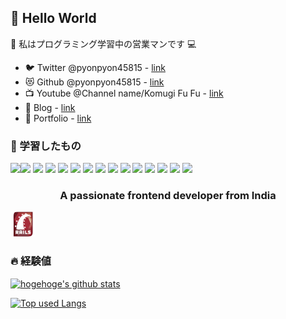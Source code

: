 ## 🐰 Hello World 

👨 私はプログラミング学習中の営業マンです 💻
* 🐦 Twitter @pyonpyon45815 - [link](https://twitter.com/pyonpyon45815)
* 😻 Github @pyonpyon45815 - [link](https://github.com/pyonpyon45815)
* 📺 Youtube @Channel name/Komugi Fu Fu - [link](https://www.youtube.com/channel/UCdZuIqqgSz6WyxvJrbTQDOg?view_as=subscriber)
* 📖 Blog - [link]()
* 📝 Portfolio - [link]()

### 🌱 学習したもの

<img src="https://img.shields.io/badge/-HTML5-333.svg?logo=html5&style=flat "><img src="https://img.shields.io/badge/-CSS3-157286.svg?logo=css3&style=flat ">
<img src="https://img.shields.io/badge/Javascript-333.svg?logo=javascript&style=flat ">
<img src="https://img.shields.io/badge/-jQuery-0769AD.svg?logo=jQuery&style=flat ">
<img src="https://img.shields.io/badge/-PHP-333.svg?logo=php&style=flat ">
<img src="https://img.shields.io/badge/-Sass-333.svg?logo=Sass&style=flat ">
<img src="https://img.shields.io/badge/-WordPress-21759B.svg?logo=WordPress&style=flat ">
<img src="https://img.shields.io/badge/-Git-333.svg?logo=Git&style=flat ">
<img src="https://img.shields.io/badge/-GitHub-181717.svg?logo=GitHub&style=flat ">
<img src="https://img.shields.io/badge/-Adobe Photoshop-181717.svg?logo=AdobePhotoshop&style=flat ">
<img src="https://img.shields.io/badge/-Adobe Premiere Pro-181717.svg?logo=AdobePremierePro&style=flat ">
<img src="https://img.shields.io/badge/-Adobe XD-181717.svg?logo=AdobeXD&style=flat ">
<img src="https://img.shields.io/badge/-Visual Studio Code-007ACC.svg?logo=VisualStudioCode&style=flat ">
<img src="https://img.shields.io/badge/-MySQL-333.svg?logo=MySQL&style=flat ">
<img src="https://img.shields.io/badge/-React-333.svg?logo=React&style=flat ">

<h3 align="center">A passionate frontend developer from India</h3>



<p align="left"> <a href="https://rubyonrails.org" target="_blank"> <img src="https://raw.githubusercontent.com/devicons/devicon/master/icons/rails/rails-original-wordmark.svg" alt="rails" width="40" height="40"/> </a> </p>

### 🔥 経験値

<!-- リポジトリステータス -->
[![hogehoge's github stats](https://github-readme-stats.vercel.app/api?username=pyonpyon45815&hide=contribs&count_private=true&show_icons=true&theme=outrun)](https://github.com/pyonpyon45815/)

<!-- ソースコード統計 -->
[![Top used Langs](https://github-readme-stats.vercel.app/api/top-langs/?username=pyonpyon45815&layout=compact&theme=outrun)](https://github.com/pyonpyon45815/)

